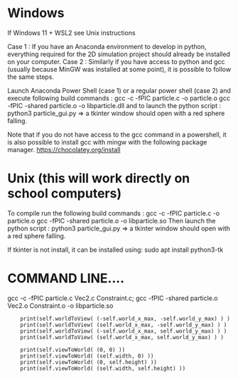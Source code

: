 # Windows 

If Windows 11 + WSL2 see Unix instructions

Case 1 : If you have an Anaconda environment to develop in python, everything required 
for the 2D simulation project should already be installed on your computer.
Case 2 : Similarly if you have access to python and gcc (usually because MinGW was installed at some point),
it is possible to follow the same steps.

Launch Anaconda Power Shell (case 1) or a regular power shell (case 2) 
and execute following build commands :
  gcc -c -fPIC particle.c -o particle.o
  gcc -fPIC -shared particle.o -o libparticle.dll
and to launch the python script :
  python3 particle_gui.py
=>  a tkinter window should open with a red sphere falling.

Note that if you do not have access to the gcc command in a powershell, it is also possible
to install gcc with mingw with the following package manager.
  https://chocolatey.org/install


# Unix (this will work directly on school computers)

To compile run the following build commands :
  gcc -c -fPIC particle.c -o particle.o
  gcc -fPIC -shared particle.o -o libparticle.so
Then launch the python script :
  python3 particle_gui.py
=>  a tkinter window should open with a red sphere falling.

If tkinter is not install, it can be installed using:
  sudo apt install python3-tk
  
  
  
# COMMAND LINE....  
gcc -c -fPIC particle.c Vec2.c Constraint.c;  gcc -fPIC -shared particle.o Vec2.o Constraint.o -o libparticle.so



        print(self.worldToView( (-self.world_x_max, -self.world_y_max) ) )
        print(self.worldToView( (self.world_x_max, -self.world_y_max) ) )
        print(self.worldToView( (-self.world_x_max, self.world_y_max) ) )
        print(self.worldToView( (self.world_x_max, self.world_y_max) ) )
        
        print(self.viewToWorld( (0, 0) ))
        print(self.viewToWorld( (self.width, 0) ))
        print(self.viewToWorld( (0, self.height) ))
        print(self.viewToWorld( (self.width, self.height) ))
